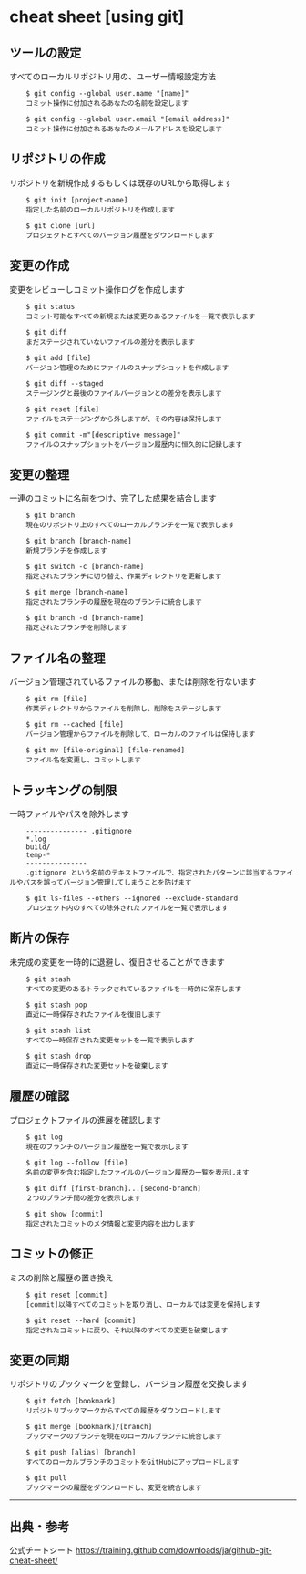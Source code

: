 
# cheat sheet [using git]

## ツールの設定
   すべてのローカルリポジトリ用の、ユーザー情報設定方法

        $ git config --global user.name "[name]"
        コミット操作に付加されるあなたの名前を設定します

        $ git config --global user.email "[email address]"
        コミット操作に付加されるあなたのメールアドレスを設定します

## リポジトリの作成
   リポジトリを新規作成するもしくは既存のURLから取得します

        $ git init [project-name]
        指定した名前のローカルリポジトリを作成します

        $ git clone [url]
        プロジェクトとすべてのバージョン履歴をダウンロードします

## 変更の作成
   変更をレビューしコミット操作ログを作成します

        $ git status
        コミット可能なすべての新規または変更のあるファイルを一覧で表示します

        $ git diff
        まだステージされていないファイルの差分を表示します

        $ git add [file]
        バージョン管理のためにファイルのスナップショットを作成します

        $ git diff --staged
        ステージングと最後のファイルバージョンとの差分を表示します

        $ git reset [file]
        ファイルをステージングから外しますが、その内容は保持します
        
        $ git commit -m"[descriptive message]"
        ファイルのスナップショットをバージョン履歴内に恒久的に記録します

## 変更の整理
   一連のコミットに名前をつけ、完了した成果を結合します

        $ git branch
        現在のリポジトリ上のすべてのローカルブランチを一覧で表示します

        $ git branch [branch-name]
        新規ブランチを作成します

        $ git switch -c [branch-name]
        指定されたブランチに切り替え、作業ディレクトリを更新します

        $ git merge [branch-name]
        指定されたブランチの履歴を現在のブランチに統合します

        $ git branch -d [branch-name]
        指定されたブランチを削除します

## ファイル名の整理
   バージョン管理されているファイルの移動、または削除を行ないます

        $ git rm [file]
        作業ディレクトリからファイルを削除し、削除をステージします

        $ git rm --cached [file]
        バージョン管理からファイルを削除して、ローカルのファイルは保持します

        $ git mv [file-original] [file-renamed]
        ファイル名を変更し、コミットします

## トラッキングの制限
   一時ファイルやパスを除外します

        --------------- .gitignore
        *.log
        build/
        temp-*
        ---------------
        .gitignore という名前のテキストファイルで、指定されたパターンに該当するファイルやパスを誤ってバージョン管理してしまうことを防げます

        $ git ls-files --others --ignored --exclude-standard
        プロジェクト内のすべての除外されたファイルを一覧で表示します

## 断片の保存
   未完成の変更を一時的に退避し、復旧させることができます

        $ git stash
        すべての変更のあるトラックされているファイルを一時的に保存します

        $ git stash pop
        直近に一時保存されたファイルを復旧します

        $ git stash list
        すべての一時保存された変更セットを一覧で表示します

        $ git stash drop
        直近に一時保存された変更セットを破棄します

## 履歴の確認
   プロジェクトファイルの進展を確認します

        $ git log
        現在のブランチのバージョン履歴を一覧で表示します

        $ git log --follow [file]
        名前の変更を含む指定したファイルのバージョン履歴の一覧を表示します

        $ git diff [first-branch]...[second-branch]
        ２つのブランチ間の差分を表示します

        $ git show [commit]
        指定されたコミットのメタ情報と変更内容を出力します

## コミットの修正
   ミスの削除と履歴の置き換え

        $ git reset [commit]
        [commit]以降すべてのコミットを取り消し、ローカルでは変更を保持します

        $ git reset --hard [commit]
        指定されたコミットに戻り、それ以降のすべての変更を破棄します

## 変更の同期
   リポジトリのブックマークを登録し、バージョン履歴を交換します

        $ git fetch [bookmark]
        リポジトリブックマークからすべての履歴をダウンロードします

        $ git merge [bookmark]/[branch]
        ブックマークのブランチを現在のローカルブランチに統合します

        $ git push [alias] [branch]
        すべてのローカルブランチのコミットをGitHubにアップロードします

        $ git pull
        ブックマークの履歴をダウンロードし、変更を統合します


-------------------------------------------
## 出典・参考
 公式チートシート
 https://training.github.com/downloads/ja/github-git-cheat-sheet/
